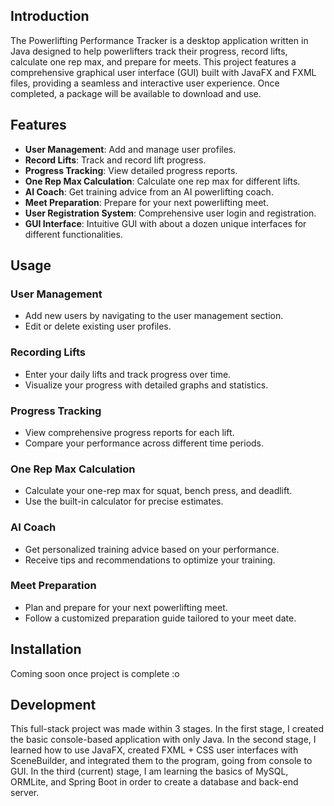 ## Introduction
The Powerlifting Performance Tracker is a desktop application written in Java designed to help powerlifters track their progress, record lifts, calculate one rep max, and prepare for meets. This project features a comprehensive graphical user interface (GUI) built with JavaFX and FXML files, providing a seamless and interactive user experience. Once completed, a package will be available to download and use.

## Features
- **User Management**: Add and manage user profiles.
- **Record Lifts**: Track and record lift progress.
- **Progress Tracking**: View detailed progress reports.
- **One Rep Max Calculation**: Calculate one rep max for different lifts.
- **AI Coach**: Get training advice from an AI powerlifting coach.
- **Meet Preparation**: Prepare for your next powerlifting meet.
- **User Registration System**: Comprehensive user login and registration.
- **GUI Interface**: Intuitive GUI with about a dozen unique interfaces for different functionalities.

## Usage

### User Management
- Add new users by navigating to the user management section.
- Edit or delete existing user profiles.

### Recording Lifts
- Enter your daily lifts and track progress over time.
- Visualize your progress with detailed graphs and statistics.

### Progress Tracking
- View comprehensive progress reports for each lift.
- Compare your performance across different time periods.

### One Rep Max Calculation
- Calculate your one-rep max for squat, bench press, and deadlift.
- Use the built-in calculator for precise estimates.

### AI Coach
- Get personalized training advice based on your performance.
- Receive tips and recommendations to optimize your training.

### Meet Preparation
- Plan and prepare for your next powerlifting meet.
- Follow a customized preparation guide tailored to your meet date.


## Installation
Coming soon once project is complete :o

## Development
This full-stack project was made within 3 stages. In the first stage, I created the basic console-based application with only Java. In the second stage, I learned how to use JavaFX, created FXML + CSS user interfaces with SceneBuilder, and integrated them to the program, going from console to GUI. In the third (current) stage, I am learning the basics of MySQL, ORMLite, and Spring Boot in order to create a database and back-end server.
